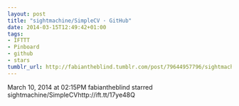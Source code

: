 ```yaml
---
layout: post
title: "sightmachine/SimpleCV · GitHub"
date: 2014-03-15T12:49:42+01:00
tags:
- IFTTT
- Pinboard
- github
- stars
tumblr_url: http://fabiantheblind.tumblr.com/post/79644957796/sightmachine-simplecv-github
---
```

March 10, 2014 at 02:15PM
fabiantheblind starred sightmachine/SimpleCVhttp://ift.tt/17ye48Q
